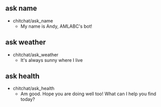 ## ask name
* chitchat/ask_name
    - My name is Andy, AMLABC's bot!

## ask weather
* chitchat/ask_weather
    - It's always sunny where I live

## ask health
* chitchat/ask_health
    - Am good. Hope you are doing well too! What can I help you find today?
